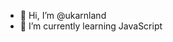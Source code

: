 - 👋 Hi, I’m @ukarnland
- 🌱 I’m currently learning JavaScript

<!---
ukarnland/ukarnland is a ✨ special ✨ repository because its `README.md` (this file) appears on your GitHub profile.
You can click the Preview link to take a look at your changes.
--->
